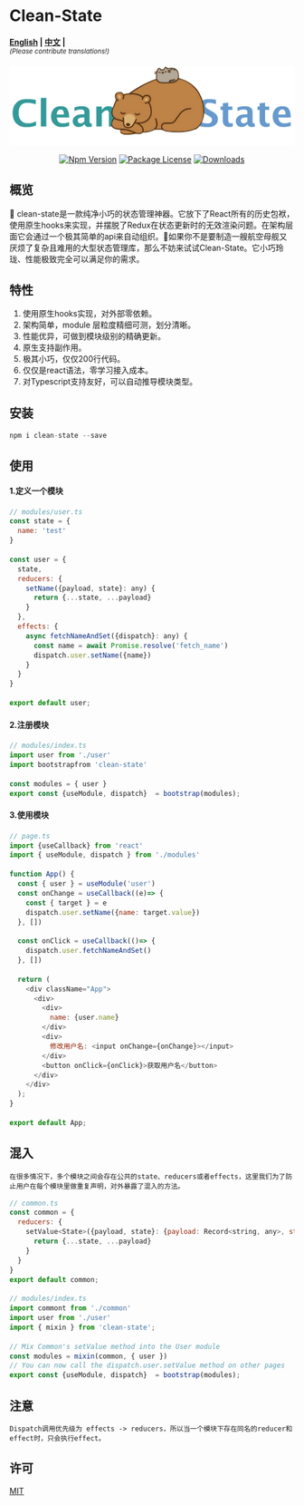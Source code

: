 # Clean-State

<p align="left">
  <strong>
    <a href="README.md">English</a> |
    <a href="../README-zh-cn.md">中文</a> |
  </strong>
  <br/>
  <sup><em>(Please contribute translations!)</em></sup>
</p>

<p align="center">
  <img width="650px" src="https://github.com/freezeYe/assets/blob/master/cs.png" />
</p>

<div align="center">
<a href="https://www.npmjs.com/clean-state" target="_blank"><img src="https://img.shields.io/npm/v/clean-state" alt="Npm Version" /></a>
<a href="https://www.npmjs.com/clean-state" target="_blank"><img src="https://img.shields.io/npm/l/clean-state?style=flat-square" alt="Package License" /></a>
<a href="https://www.npmjs.com/clean-state" target="_blank"><img src="https://img.shields.io/npm/dm/clean-state" alt="Downloads" /></a>
</div>

## 概览
🐻 clean-state是一款纯净小巧的状态管理神器。它放下了React所有的历史包袱，使用原生hooks来实现，并摆脱了Redux在状态更新时的无效渲染问题。在架构层面它会通过一个极其简单的api来自动组织。🍋如果你不是要制造一艘航空母舰又厌烦了复杂且难用的大型状态管理库，那么不妨来试试Clean-State。它小巧玲珑、性能极致完全可以满足你的需求。

## 特性
1.  使用原生hooks实现，对外部零依赖。
2.  架构简单，module 层粒度精细可测，划分清晰。
3.  性能优异，可做到模块级别的精确更新。
4.  原生支持副作用。
5.  极其小巧，仅仅200行代码。
6.  仅仅是react语法，零学习接入成本。
7.  对Typescript支持友好，可以自动推导模块类型。

## 安装
```javascript
npm i clean-state --save
```

## 使用
#### 1.定义一个模块
```javascript
// modules/user.ts
const state = {
  name: 'test'
}

const user = {
  state,
  reducers: {
    setName({payload, state}: any) {
      return {...state, ...payload}
    }
  },
  effects: {
    async fetchNameAndSet({dispatch}: any) {
      const name = await Promise.resolve('fetch_name')
      dispatch.user.setName({name})
    }
  }
}

export default user;
```
#### 2.注册模块
```javascript
// modules/index.ts
import user from './user'
import bootstrapfrom 'clean-state'

const modules = { user }
export const {useModule, dispatch}  = bootstrap(modules);
```
    
#### 3.使用模块
```javascript
// page.ts
import {useCallback} from 'react'
import { useModule, dispatch } from './modules'

function App() {
  const { user } = useModule('user')
  const onChange = useCallback((e)=> {
    const { target } = e
    dispatch.user.setName({name: target.value})
  }, [])

  const onClick = useCallback(()=> {
    dispatch.user.fetchNameAndSet()
  }, [])

  return (
    <div className="App">
      <div>
        <div>
          name: {user.name}
        </div>
        <div>
          修改用户名: <input onChange={onChange}></input>
        </div>
        <button onClick={onClick}>获取用户名</button>
      </div>
    </div>
  );
}

export default App;
```

## 混入

    在很多情况下，多个模块之间会存在公共的state、reducers或者effects，这里我们为了防止用户在每个模块里做重复声明，对外暴露了混入的方法。

```javascript
// common.ts
const common = {
  reducers: {
    setValue<State>({payload, state}: {payload: Record<string, any>, state: State}): State {
      return {...state, ...payload}
    }
  }
}
export default common;

// modules/index.ts
import commont from './common'
import user from './user'
import { mixin } from 'clean-state';

// Mix Common's setValue method into the User module
const modules = mixin(common, { user })
// You can now call the dispatch.user.setValue method on other pages
export const {useModule, dispatch}  = bootstrap(modules);

```

## 注意

    Dispatch调用优先级为 effects -> reducers，所以当一个模块下存在同名的reducer和effect时，只会执行effect。


## 许可
[MIT](./LICENSE)
